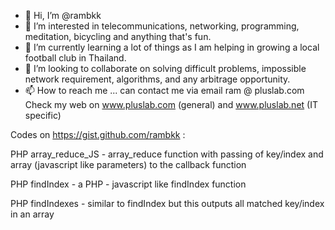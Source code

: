 - 👋 Hi, I’m @rambkk
- 👀 I’m interested in telecommunications, networking, programming, meditation, bicycling and anything that's fun.
- 🌱 I’m currently learning a lot of things as I am helping in growing a local football club in Thailand.
- 💞️ I’m looking to collaborate on solving difficult problems, impossible network requirement, algorithms, and any arbitrage opportunity.
- 📫 How to reach me ... can contact me via email ram @ pluslab.com
Check my web on www.pluslab.com (general) and www.pluslab.net (IT specific)


Codes on https://gist.github.com/rambkk :


PHP array_reduce_JS - array_reduce function with passing of key/index and array (javascript like parameters) to the callback function

PHP findIndex - a PHP - javascript like findIndex function

PHP findIndexes - similar to findIndex but this outputs all matched key/index in an array



<!---
rambkk/rambkk is a ✨ special ✨ repository because its ..... yes, it just is.
--->

